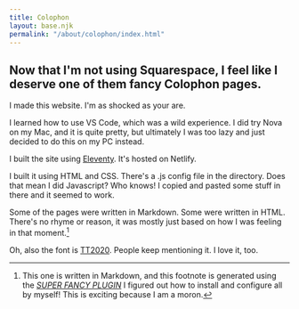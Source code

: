 ```yaml
---
title: Colophon
layout: base.njk
permalink: "/about/colophon/index.html"
---
```


## Now that I'm not using Squarespace, I feel like I deserve one of them fancy Colophon pages.

I made this website. I'm as shocked as your are.

I learned how to use VS Code, which was a wild experience. I did try Nova on my Mac, and it is quite pretty, but ultimately I was too lazy and just decided to do this on my PC instead.

I built the site using [Eleventy](https://11ty.dev). It's hosted on Netlify.

I built it using HTML and CSS. There's a .js config file in the directory. Does that mean I did Javascript? Who knows! I copied and pasted some stuff in there and it seemed to work.

Some of the pages were written in Markdown. Some were written in HTML. There's no rhyme or reason, it was mostly just based on how I was feeling in that moment.[^1]

[^1]: This one is written in Markdown, and this footnote is generated using the [*SUPER FANCY PLUGIN*](https://www.npmjs.com/package/markdown-it-footnote) I figured out how to install and configure all by myself! This is exciting because I am a moron.

Oh, also the font is [TT2020](https://copypaste.wtf/TT2020/docs/). People keep mentioning it. I love it, too.